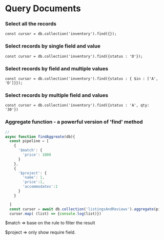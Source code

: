 # Query Documents

### Select all the records

```
const cursor = db.collection('inventory').find({});
```

### Select records by single field and value

```
const cursor = db.collection('inventory').find({status : 'D'});
```

### Select records by field and multiple values

```
const cursor = db.collection('inventory').find({status : { $in : ['A', 'D']}});
```

### Select records by multiple field and  values

```
const cursor = db.collection('inventory').find({status : 'A', qty: '30'})
```



### Aggregate function - a powerful version of 'find' method

```javascript
//
async function findAggreate(db){
  const pipeline = [
    {
      '$match': {
        'price': 1000
      }
    },
    {
      '$project': {
        'name': 1,
        'price':1,
        'accommodates':1
      }
    }

  ]
  const cursor = await db.collection('listingsAndReviews').aggregate(pipeline).toArray();
  cursor.map( (list) => {console.log(list)})
```

$match => base on the rule to filter the result&#x20;

$project => only show require field.
